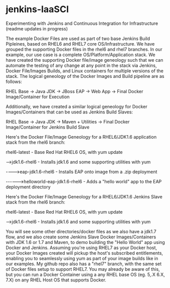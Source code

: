 # jenkins-IaaSCI
Experimenting with Jenkins and Continuous Integration for Infrastructure (readme updates in progress)

The example Docker Files are used as part of two base Jenkins Build Pipleines, based on RHEL6 and RHEL7 core OS/Infrastructure.  We have grouped the supporting Docker files in the rhel6 and rhel7 branches.  In our example, our use case is a complete OS/Platform/Application stack.  We have created the supporting Docker file/image geneology such that we can automate the testing of any change at any point in the stack via Jenkins, Docker File/Images Builds, and Linux containers for multiple versions of the stack.  The logical geneology of the Docker Images and Build pipeline are as follows:

RHEL Base -\> Java JDK -\> JBoss EAP -\> Web App -\> Final Docker Image/Container for Execution

Additionally, we have created a similar logical geneology for Docker Images/Containers that can be used as Jenkins Build Slaves:

RHEL Base -\> Java JDK -\> Maven + Utilities -\> Final Docker Image/Container for Jenkins Build Slave

Here's the Docker File/Image Geneology for a RHEL6/JDK1.6 application stack from the rhel6 branch:

rhel6-latest - Base Red Hat RHEL6 OS, with yum update

--\>jdk1.6-rhel6 - Installs jdk1.6 and some supporting utilities with yum

----\>eap-jdk1.6-rhel6 - Installs EAP onto image from a .zip deployment

------\>helloworld-eap-jdk1.6-rhel6 - Adds a "hello world" app to the EAP deployment directory

Here's the Docker File/Image Geneology for a RHEL6/JDK1.6 Jenkins Slave stack from the rhel6 branch:

rhel6-latest - Base Red Hat RHEL6 OS, with yum update

--\>jdk1.6-rhel6 - Installs jdk1.6 and some supporting utilities with yum


You will see some other directories/docker files as we also have a jdk1.7 flow, and we also create some Jenkins Slave Docker Images/Containers with JDK 1.6 or 1.7 and Maven, to demo building the "Hello World" app using Docker and Jenkins.   Assuming you're using RHEL7 as your Docker host, your Docker Images created will pickup the host's subscribed entitlements, enabling you to seamlessly using yum as part of your image builds like in our examples.   My github repo also has a "rhel7" branch, with the same set of Docker files setup to support RHEL7.   You may already be aware of this, but you can run a Docker Container using a any RHEL base OS (eg. 5,.X 6.X, 7.X) on any RHEL Host OS that supports Docker.

